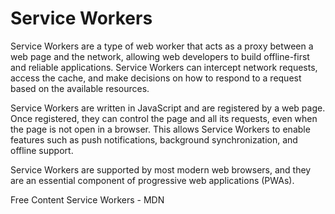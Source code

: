 # Service Workers

Service Workers are a type of web worker that acts as a proxy between a web page and the network, allowing web developers to build offline-first and reliable applications. Service Workers can intercept network requests, access the cache, and make decisions on how to respond to a request based on the available resources.

Service Workers are written in JavaScript and are registered by a web page. Once registered, they can control the page and all its requests, even when the page is not open in a browser. This allows Service Workers to enable features such as push notifications, background synchronization, and offline support.

Service Workers are supported by most modern web browsers, and they are an essential component of progressive web applications (PWAs).

<ResourceGroupTitle>Free Content</ResourceGroupTitle>
<BadgeLink colorScheme='yellow' badgeText='Read' href='https://developer.mozilla.org/en-US/docs/Web/API/Service_Worker_API'>Service Workers - MDN</BadgeLink>
